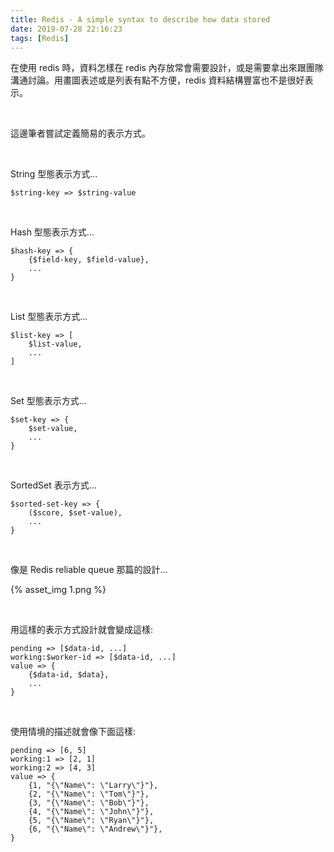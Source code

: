 ```yaml
---
title: Redis - A simple syntax to describe how data stored
date: 2019-07-28 22:16:23
tags: [Redis]
---
```


在使用 redis 時，資料怎樣在 redis 內存放常會需要設計，或是需要拿出來跟團隊溝通討論。用畫圖表述或是列表有點不方便，redis 資料結構豐富也不是很好表示。    

<!-- More -->

</br>


這邊筆者嘗試定義簡易的表示方式。  

</br>


String 型態表示方式...

    $string-key => $string-value

</br>


Hash 型態表示方式...

    $hash-key => {
        {$field-key, $field-value},
        ...
    }


</br>


List 型態表示方式...

    $list-key => [
        $list-value,
        ...
    ]


</br>


Set 型態表示方式...

    $set-key => {
        $set-value,
        ...
    }

</br>


SortedSet 表示方式...

    $sorted-set-key => {
        ($score, $set-value),
        ...
    }

</br>


像是 Redis reliable queue 那篇的設計...

{% asset_img 1.png %}


</br>


用這樣的表示方式設計就會變成這樣:  

    pending => [$data-id, ...]
    working:$worker-id => [$data-id, ...]
    value => {
        {$data-id, $data},
        ...
    }

</br>


使用情境的描述就會像下面這樣: 

    pending => [6, 5]
    working:1 => [2, 1]
    working:2 => [4, 3]
    value => {
        {1, "{\"Name\": \"Larry\"}"},
        {2, "{\"Name\": \"Tom\"}"},
        {3, "{\"Name\": \"Bob\"}"},
        {4, "{\"Name\": \"John\"}"},
        {5, "{\"Name\": \"Ryan\"}"},
        {6, "{\"Name\": \"Andrew\"}"},
    }
